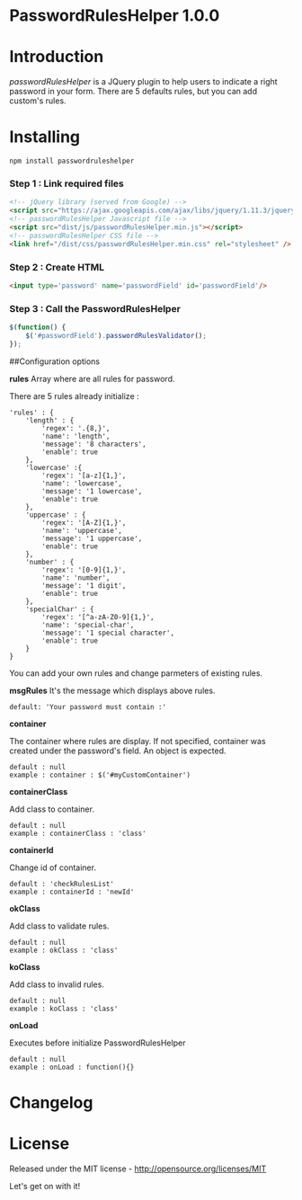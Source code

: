 # PasswordRulesHelper 1.0.0

# Introduction

_passwordRulesHelper_ is a JQuery plugin to help users to indicate a right password in your form.
There are 5 defaults rules, but you can add custom's rules.

# Installing

```
npm install passwordruleshelper
```

### Step 1 : Link required files

```html
<!-- jQuery library (served from Google) -->
<script src="https://ajax.googleapis.com/ajax/libs/jquery/1.11.3/jquery.min.js"></script>
<!-- passwordRulesHelper Javascript file -->
<script src="dist/js/passwordRulesHelper.min.js"></script>
<!-- passwordRulesHelper CSS file -->
<link href="/dist/css/passwordRulesHelper.min.css" rel="stylesheet" />
```

### Step 2 : Create HTML

```html
<input type='password' name='passwordField' id='passwordField'/>
```

### Step 3 : Call the PasswordRulesHelper

```javascript
$(function() {
    $('#passwordField').passwordRulesValidator();
});
```

##Configuration options

**rules**
Array where are all rules for password.

There are 5 rules already initialize : 

```
'rules' : {
    'length' : {
        'regex': '.{8,}',
        'name': 'length',
        'message': '8 characters',
        'enable': true
    },
    'lowercase' :{
        'regex': '[a-z]{1,}',
        'name': 'lowercase',
        'message': '1 lowercase',
        'enable': true
    },
    'uppercase' : {
        'regex': '[A-Z]{1,}',
        'name': 'uppercase',
        'message': '1 uppercase',
        'enable': true
    },
    'number' : {
        'regex': '[0-9]{1,}',
        'name': 'number',
        'message': '1 digit',
        'enable': true
    },
    'specialChar' : {
        'regex': '[^a-zA-Z0-9]{1,}',
        'name': 'special-char',
        'message': '1 special character',
        'enable': true
    }
}
```
You can add your own rules and change parmeters of existing rules.


**msgRules**
It's the message which displays above rules.

```
default: 'Your password must contain :'
```

**container**

The container where rules are display. If not specified, container was created under the password's field.
An object is expected.

```
default : null
example : container : $('#myCustomContainer')
```

**containerClass**

Add class to container.

```
default : null
example : containerClass : 'class'
```

**containerId**

Change id of container.

```
default : 'checkRulesList'
example : containerId : 'newId'
```

**okClass**

Add class to validate rules.

```
default : null
example : okClass : 'class'
```

**koClass**

Add class to invalid rules.

```
default : null
example : koClass : 'class'
```

**onLoad**

Executes before initialize PasswordRulesHelper

```
default : null
example : onLoad : function(){}
```


# Changelog

# License

Released under the MIT license - http://opensource.org/licenses/MIT

Let's get on with it!

